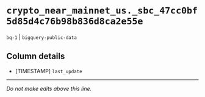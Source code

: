 # `crypto_near_mainnet_us._sbc_47cc0bf5d85d4c76b98b836d8ca2e55e`
`bq-1` | `bigquery-public-data`

## Column details
* [TIMESTAMP] `last_update`

-------------------------------------------------------------------------------
*Do not make edits above this line.*
